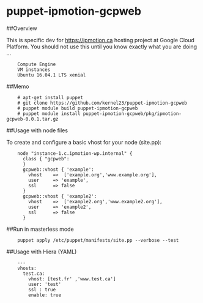 # puppet-ipmotion-gcpweb

##Overview

This is specific dev for https://ipmotion.ca hosting project at Google Cloud Platform.
You should not use this until you know exactly what you are doing ...

        Compute Engine
        VM instances
        Ubuntu 16.04.1 LTS xenial


##Memo

        # apt-get install puppet
        # git clone https://github.com/kernel23/puppet-ipmotion-gcpweb
        # puppet module build puppet-ipmotion-gcpweb
        # puppet module install puppet-ipmotion-gcpweb/pkg/ipmotion-gcpweb-0.0.1.tar.gz

##Usage with node files

To create and configure a basic vhost for your node (site.pp):

        node "instance-1.c.ipmotion-wp.internal" {
          class { "gcpweb":
          }
          gcpweb::vhost { 'example':
            vhost    =>  ['example.org','www.example.org'],
            user     => 'example',
            ssl      => false
          }
          gcpweb::vhost { 'example2':
            vhost    =>  ['example2.org','www.example2.org'],
            user     => 'example2',
            ssl      => false
          }

##Run in masterless mode

        puppet apply /etc/puppet/manifests/site.pp --verbose --test


##Usage with Hiera (YAML)

        ---
        vhosts:
          test.ca:
            vhost: [test.fr' ,'www.test.ca']
            user: 'test'
            ssl : true
            enable: true
